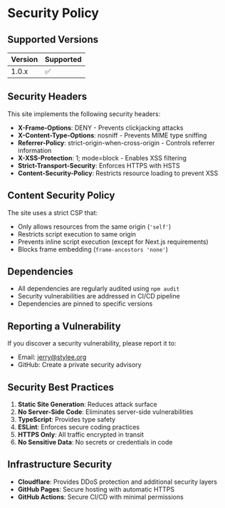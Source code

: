 # Security Policy

## Supported Versions

| Version | Supported          |
| ------- | ------------------ |
| 1.0.x   | :white_check_mark: |

## Security Headers

This site implements the following security headers:

- **X-Frame-Options**: DENY - Prevents clickjacking attacks
- **X-Content-Type-Options**: nosniff - Prevents MIME type sniffing
- **Referrer-Policy**: strict-origin-when-cross-origin - Controls referrer information
- **X-XSS-Protection**: 1; mode=block - Enables XSS filtering
- **Strict-Transport-Security**: Enforces HTTPS with HSTS
- **Content-Security-Policy**: Restricts resource loading to prevent XSS

## Content Security Policy

The site uses a strict CSP that:
- Only allows resources from the same origin (`'self'`)
- Restricts script execution to same origin
- Prevents inline script execution (except for Next.js requirements)
- Blocks frame embedding (`frame-ancestors 'none'`)

## Dependencies

- All dependencies are regularly audited using `npm audit`
- Security vulnerabilities are addressed in CI/CD pipeline
- Dependencies are pinned to specific versions

## Reporting a Vulnerability

If you discover a security vulnerability, please report it to:
- Email: jerry@stylee.org
- GitHub: Create a private security advisory

## Security Best Practices

1. **Static Site Generation**: Reduces attack surface
2. **No Server-Side Code**: Eliminates server-side vulnerabilities
3. **TypeScript**: Provides type safety
4. **ESLint**: Enforces secure coding practices
5. **HTTPS Only**: All traffic encrypted in transit
6. **No Sensitive Data**: No secrets or credentials in code

## Infrastructure Security

- **Cloudflare**: Provides DDoS protection and additional security layers
- **GitHub Pages**: Secure hosting with automatic HTTPS
- **GitHub Actions**: Secure CI/CD with minimal permissions
